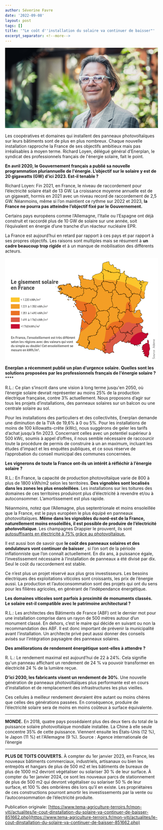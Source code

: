 ```yaml
---
author: Séverine Favre
date: '2022-09-08'
layout: post
tags: []
title: '"Le coût d''installation du solaire va continuer de baisser"'
excerpt_separator: <!--more-->
---
```


![](/assets/615fcc2a2cd9902ade54ab039b456387.jpg)



Les coopératives et domaines qui installent des panneaux photovoltaïques sur leurs bâtiments sont de plus en plus nombreux. Chaque nouvelle installation rapproche la France de ses objectifs ambitieux mais pas irréalisables à moyen terme. Richard Loyen, délégué général d’Enerplan, le syndicat des professionnels français de l'énergie solaire, fait le point.


<!--more-->
**En avril 2020, le Gouvernement français a publié sa nouvelle programmation pluriannuelle de l'énergie. L’objectif sur le solaire y est de 20 gigawatts (GW) d’ici 2023. Est-il tenable ?**

Richard Loyen: Fin 2021, en France, le niveau de raccordement pour l’électricité solaire était de 13 GW. La croissance moyenne annuelle est de un gigawatt, hormis en 2021 avec un niveau record de raccordement de 2,5 GW. Néanmoins, même si l’on maintient ce rythme sur 2022 et 2023, **la France ne pourra pas atteindre l’objectif fixé par le Gouvernement.**

Certains pays européens comme l’Allemagne, l’Italie ou l’Espagne ont déjà construit et raccordé plus de 10 GW de solaire sur une année, soit l’équivalent en énergie d’une tranche d’un réacteur nucléaire EPR.

La France est aujourd’hui en retard par rapport à ces pays et par rapport à ses propres objectifs. Les raisons sont multiples mais se résument à **un cadre beaucoup trop rigide** et à un manque de mobilisation des différents acteurs.

![](/assets/9afd65aa44029bdddbe0eaa72a33f5ba.png)

**Enerplan a récemment publié un plan d’urgence solaire. Quelles sont les solutions proposées par les professionnels français de l'énergie solaire ?******

R.L.: Ce plan s’inscrit dans une vision à long terme jusqu'en 2050, où l’énergie solaire devrait représenter au moins 25% de la production électrique française, contre 3% actuellement. Nous proposons d’agir sur tous les projets d’installations, des panneaux solaires sur un balcon ou une centrale solaire au sol. 

Pour les installations des particuliers et des collectivités, Enerplan demande une diminution de la TVA de 19,6% à 0 ou 5%. Pour les installations de moins de 100 killowatts-crête (kWc), nous suggérons de geler les tarifs d’achat jusqu’à fin 2023. Concernant celles avec un potentiel supérieur à 500 kWc, soumis à appel d’offres, il nous semble nécessaire de raccourcir toute la procédure de permis de construire à un an maximum, incluant les études d’impact et les enquêtes publiques, et ce sous réserve de l’approbation du conseil municipal des communes concernées.

**Les vignerons de toute la France ont-ils un intérêt à réfléchir à l’énergie solaire ?**

R.L.: En France, la capacité de production photovoltaïque varie de 800 à plus de 1800 kWh/m2 selon les territoires. **Des vignobles sont localisés dans les zones les plus ensoleillées**. Les installations sur les toitures des domaines de ces territoires produiront plus d’électricité à revendre et/ou à autoconsommer. L’amortissement est plus rapide.

Néanmoins, notez que l’Allemagne, plus septentrionale et moins ensoleillée que la France, est le pays européen le plus équipé en panneaux photovoltaïques. **Même dans les vignobles du nord-est de la France, naturellement moins ensoleillés, il est possible de produire de l’électricité photovoltaïque**. Les champagnes Drappier le prouvent, ils sont [autosuffisants en électricité à 75% grâce au photovoltaïque.](/articles/developpement-durable-rse/le-champagne-drappier-autosuffisant-en-electricite-75-grace-au)

Il est aussi bon de savoir que **le coût des panneaux solaires et des ondulateurs vont continuer de baisser** , si l’on sort de la période inflationniste que l’on connaît actuellement. En dix ans, à puissance égale, l’investissement nécessaire à l’installation de panneaux a été divisé par dix. Seul le coût du raccordement est stable.

Ce n’est plus un projet réservé aux plus gros investisseurs. Les besoins électriques des exploitations viticoles sont croissants, les prix de l’énergie aussi. La production et l’autoconsommation sont des projets qui ont du sens pour les filières agricoles, en générant de l’indépendance énergétique.

**Les domaines viticoles sont parfois à proximité de monuments classés. Le solaire est-il compatible avec le patrimoine architectural ?**

R.L.: Les architectes des Bâtiments de France (ABF) ont le dernier mot pour une installation comprise dans un rayon de 500 mètres autour d’un monument classé. En dehors, c’est le maire qui décide en suivant ou non la recommandation des ABF. Il est donc important de prévenir la municipalité avant l’installation. Un architecte privé peut aussi donner des conseils avisés sur l’intégration paysagère des panneaux solaires.

**Des améliorations de rendement énergétique sont-elles à attendre ?**

R. L.: Le rendement maximal est aujourd’hui de 22 à 24%. Cela signifie qu'un panneau affichant un rendement de 24 % va pouvoir transformer en électricité 24 % de la lumière reçue.

**D’ici 2030, les fabricants visent un rendement de 30%**. Une nouvelle génération de panneaux photovoltaïques plus performante est en cours d’installation et de remplacement des infrastructures les plus vieilles.

Ces cellules à meilleur rendement devraient être autant ou moins chères que celles des générations passées. En conséquence, produire de l’électricité solaire sera de moins en moins coûteux à surface équivalente.

---- 

**MONDE.** En 2018, quatre pays possédaient plus des deux tiers du total de la puissance solaire photovoltaïque mondiale installée. La Chine à elle seule concentre 35% de cette puissance. Viennent ensuite les États-Unis (12 %), le Japon (11 %) et l'Allemagne (9 %). Source : Agence internationale de l’énergie 

----

**PLUS DE TOITS COUVERTS.** À compter du 1er janvier 2023, en France, les nouveaux bâtiments commerciaux, industriels, artisanaux ou bien les entrepôts et hangars de plus de 500 m2 et les bâtiments de bureaux de plus de 1000 m2 devront végétaliser ou solariser 30 % de leur surface. À compter du 1er janvier 2024, ce sont les nouveaux parcs de stationnement de plus de 500 m2 qui devront végétaliser ou solariser 50 % de leur surface, et 100 % des ombrières dès lors qu’il en existe. Les propriétaires de ces constructions pourront amortir les investissements par la vente ou l’autoconsommation de l’électricité produite. 


Publication originale: [https://www.tema-agriculture-terroirs.fr/mon-viti/actualites/le-cout-dinstallation-du-solaire-va-continuer-de-baisser-851662.php](https://www.tema-agriculture-terroirs.fr/mon-viti/actualites/le-cout-dinstallation-du-solaire-va-continuer-de-baisser-851662.php)
